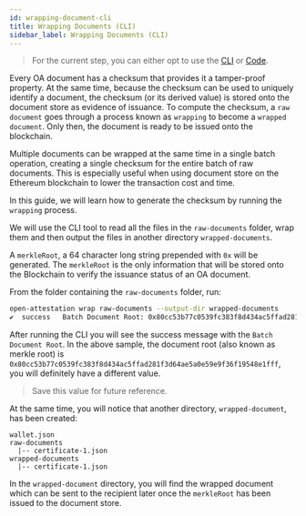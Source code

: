 ```yaml
---
id: wrapping-document-cli
title: Wrapping Documents (CLI)
sidebar_label: Wrapping Documents (CLI)
---
```


> For the current step, you can either opt to use the [CLI](/docs/tutorial/advanced/verifiable-documents/ethereum/wrapping-document) or [Code](/docs/tutorial/advanced/verifiable-documents/ethereum/wrapping-document-code).

Every OA document has a checksum that provides it a tamper-proof property. At the same time, because the checksum can be used to uniquely identify a document, the checksum (or its derived value) is stored onto the document store as evidence of issuance. To compute the checksum, a `raw document` goes through a process known as `wrapping` to become a `wrapped document`. Only then, the document is ready to be issued onto the blockchain.

Multiple documents can be wrapped at the same time in a single batch operation, creating a single checksum for the entire batch of raw documents. This is especially useful when using document store on the Ethereum blockchain to lower the transaction cost and time.

In this guide, we will learn how to generate the checksum by running the `wrapping` process.

We will use the CLI tool to read all the files in the `raw-documents` folder, wrap them and then output the files in another directory `wrapped-documents`.

A `merkleRoot`, a 64 character long string prepended with `0x` will be generated. The `merkleRoot` is the only information that will be stored onto the Blockchain to verify the issuance status of an OA document.

From the folder containing the `raw-documents` folder, run:

```sh
open-attestation wrap raw-documents --output-dir wrapped-documents
✔  success   Batch Document Root: 0x80cc53b77c0539fc383f8d434ac5ffad281f3d64ae5a0e59e9f36f19548e1fff
```

After running the CLI you will see the success message with the `Batch Document Root`. In the above sample, the document root (also known as merkle root) is `0x80cc53b77c0539fc383f8d434ac5ffad281f3d64ae5a0e59e9f36f19548e1fff`, you will definitely have a different value.

> Save this value for future reference.

At the same time, you will notice that another directory, `wrapped-document`, has been created:

```text
wallet.json
raw-documents
  |-- certificate-1.json
wrapped-documents
  |-- certificate-1.json
```

In the `wrapped-document` directory, you will find the wrapped document which can be sent to the recipient later once the `merkleRoot` has been issued to the document store.
